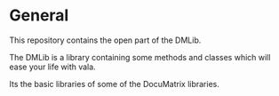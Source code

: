 # General
This repository contains the open part of the DMLib.

The DMLib is a library containing some methods and classes which will ease your life with vala.

Its the basic libraries of some of the DocuMatrix libraries.

